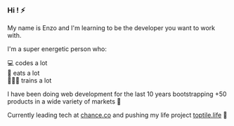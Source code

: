 ### Hi ! ⚡️

My name is Enzo and I'm learning to be the developer you want to work with.

I'm a super energetic person who:

💻 codes a lot  
🍳 eats a lot  
🏋🏻‍♂️ trains a lot

I have been doing web development for the last 10 years bootstrapping +50 products in a wide variety of markets 🚀

Currently leading tech at [chance.co](https://www.chance.co) and pushing my life project [toptile.life](https://toptile.life) 🎯
